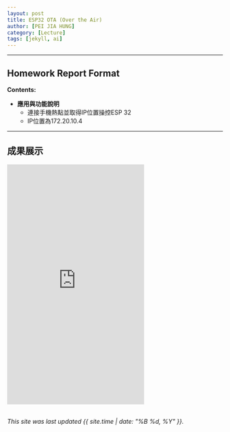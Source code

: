 ```yaml
---
layout: post
title: ESP32 OTA (Over the Air)
author: [PEI JIA HUNG]
category: [Lecture]
tags: [jekyll, ai]
---
```


---
## Homework Report Format
**Contents:**<br>
* **應用與功能說明**
  - 連接手機熱點並取得IP位置操控ESP 32
  - IP位置為172.20.10.4

---
## 成果展示
<iframe width="320" height="560" src="https://www.youtube.com/embed/x5XfMeQAQVE" title="OTA Over the Air" frameborder="0" allow="accelerometer; autoplay; clipboard-write; encrypted-media; gyroscope; picture-in-picture; web-share" allowfullscreen></iframe>

<br>
<br>

*This site was last updated {{ site.time | date: "%B %d, %Y" }}.*


